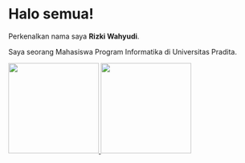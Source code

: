 # Halo semua! 

Perkenalkan nama saya **Rizki Wahyudi**.<br>

Saya seorang Mahasiswa Program Informatika di Universitas Pradita.<br>

<p align="left">
<a href="https://github.com/Rizki1808">
  <img height="180em" src="https://github-readme-stats-eight-theta.vercel.app/api?username=Rizki1808&show_icons=true&theme=algolia&include_all_commits=true&count_private=true"/>
  <img height="180em" src="https://github-readme-stats-eight-theta.vercel.app/api/top-langs/?username=Rizki1808&layout=compact&theme=algolia"/>
</a>
</p>
